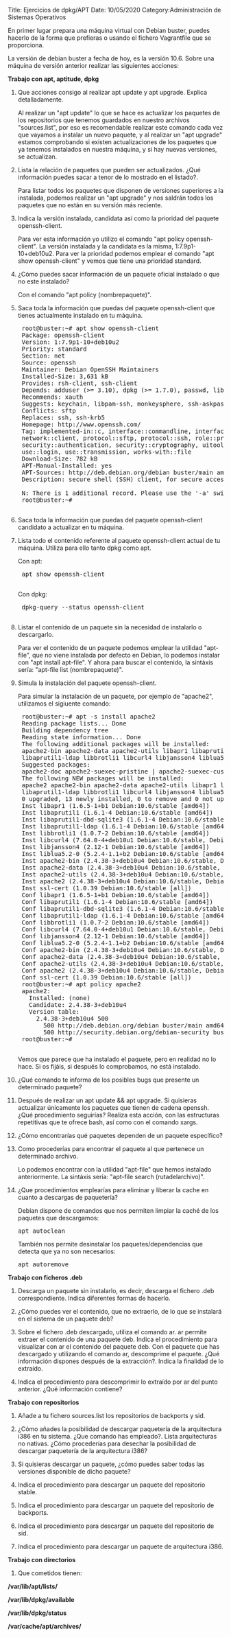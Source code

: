 Title: Ejercicios de dpkg/APT
Date: 10/05/2020
Category:Administración de Sistemas Operativos


En primer lugar prepara una máquina virtual con Debian buster, puedes hacerlo de la forma que prefieras o usando el fichero Vagrantfile que se proporciona.

La versión de debian buster a fecha de hoy, es la versión 10.6. Sobre una máquina de versión anterior realizar las siguientes acciones:

**Trabajo con apt, aptitude, dpkg**

1. Que acciones consigo al realizar apt update y apt upgrade. Explica detalladamente.

    Al realizar un "apt update" lo que se hace es actualizar los paquetes de los repositorios que tenemos guardados en nuestro archivos "sources.list", por eso es recomendable realizar este comando cada vez que vayamos a instalar un nuevo paquete, y al realizar un "apt upgrade" estamos comprobando si existen actualizaciones de los paquetes que ya tenemos instalados en nuestra máquina, y si hay nuevas versiones, se actualizan.

2. Lista la relación de paquetes que pueden ser actualizados. ¿Qué información puedes sacar a tenor de lo mostrado en el listado?.

    Para listar todos los paquetes que disponen de versiones superiores a la instalada, podemos realizar un "apt upgrade" y nos saldrán todos los paquetes que no están en su versión más reciente.

3. Indica la versión instalada, candidata así como la prioridad del paquete openssh-client.

    Para ver esta información yo utilizo el comando "apt policy openssh-client".
    La versión instalada y la candidata es la misma, 1:7.9p1-10+deb10u2. Para ver la prioridad podemos emplear el comando "apt show openssh-client" y vemos que tiene una prioridad standard.

4. ¿Cómo puedes sacar información de un paquete oficial instalado o que no este instalado?

    Con el comando "apt policy (nombrepaquete)".

5. Saca toda la información que puedas del paquete openssh-client que tienes actualmente instalado en tu máquina.

    <pre>
    root@buster:~# apt show openssh-client
    Package: openssh-client
    Version: 1:7.9p1-10+deb10u2
    Priority: standard
    Section: net
    Source: openssh
    Maintainer: Debian OpenSSH Maintainers <debian-ssh@lists.debian.org>
    Installed-Size: 3,631 kB
    Provides: rsh-client, ssh-client
    Depends: adduser (>= 3.10), dpkg (>= 1.7.0), passwd, libc6 (>= 2.26), libedit2 (>= 2.11-20080614-0),  libgssapi-krb5-2 (>= 1.17), libselinux1 (>= 1.32), libssl1.1 (>= 1.1.1), zlib1g (>= 1:1.1.4)
    Recommends: xauth
    Suggests: keychain, libpam-ssh, monkeysphere, ssh-askpass
    Conflicts: sftp
    Replaces: ssh, ssh-krb5
    Homepage: http://www.openssh.com/
    Tag: implemented-in::c, interface::commandline, interface::shell,
    network::client, protocol::sftp, protocol::ssh, role::program,
    security::authentication, security::cryptography, uitoolkit::ncurses,
    use::login, use::transmission, works-with::file
    Download-Size: 782 kB
    APT-Manual-Installed: yes
    APT-Sources: http://deb.debian.org/debian buster/main amd64 Packages
    Description: secure shell (SSH) client, for secure access to remote machines

    N: There is 1 additional record. Please use the '-a' switch to see it
    root@buster:~#
    </pre>

6. Saca toda la información que puedas del paquete openssh-client candidato a actualizar en tu máquina.



7. Lista todo el contenido referente al paquete openssh-client actual de tu máquina. Utiliza para ello tanto dpkg como apt.

    Con apt:
    <pre>
    apt show openssh-client
    </pre>
    Con dpkg:
    <pre>
    dpkg-query --status openssh-client
    </pre>

8. Listar el contenido de un paquete sin la necesidad de instalarlo o descargarlo.

    Para ver el contenido de un paquete podemos emplear la utilidad "apt-file", que no viene instalada por defecto en Debian, lo podemos instalar con "apt install apt-file".
    Y ahora para buscar el contenido, la sintáxis sería: "apt-file list (nombrepaquete)".

9. Simula la instalación del paquete openssh-client.

    Para simular la instalación de un paquete, por ejemplo de "apache2", utilizamos el sigiuente comando:
    <pre>
    root@buster:~# apt -s install apache2
    Reading package lists... Done
    Building dependency tree       
    Reading state information... Done
    The following additional packages will be installed:
    apache2-bin apache2-data apache2-utils libapr1 libaprutil1 libaprutil1-dbd-sqlite3
    libaprutil1-ldap libbrotli1 libcurl4 libjansson4 liblua5.2-0 ssl-cert
    Suggested packages:
    apache2-doc apache2-suexec-pristine | apache2-suexec-custom www-browser openssl-blacklist
    The following NEW packages will be installed:
    apache2 apache2-bin apache2-data apache2-utils libapr1 libaprutil1 libaprutil1-dbd-sqlite3
    libaprutil1-ldap libbrotli1 libcurl4 libjansson4 liblua5.2-0 ssl-cert
    0 upgraded, 13 newly installed, 0 to remove and 0 not upgraded.
    Inst libapr1 (1.6.5-1+b1 Debian:10.6/stable [amd64])
    Inst libaprutil1 (1.6.1-4 Debian:10.6/stable [amd64])
    Inst libaprutil1-dbd-sqlite3 (1.6.1-4 Debian:10.6/stable [amd64])
    Inst libaprutil1-ldap (1.6.1-4 Debian:10.6/stable [amd64])
    Inst libbrotli1 (1.0.7-2 Debian:10.6/stable [amd64])
    Inst libcurl4 (7.64.0-4+deb10u1 Debian:10.6/stable, Debian-Security:10/stable [amd64])
    Inst libjansson4 (2.12-1 Debian:10.6/stable [amd64])
    Inst liblua5.2-0 (5.2.4-1.1+b2 Debian:10.6/stable [amd64])
    Inst apache2-bin (2.4.38-3+deb10u4 Debian:10.6/stable, Debian-Security:10/stable [amd64])
    Inst apache2-data (2.4.38-3+deb10u4 Debian:10.6/stable, Debian-Security:10/stable [all])
    Inst apache2-utils (2.4.38-3+deb10u4 Debian:10.6/stable, Debian-Security:10/stable [amd64])
    Inst apache2 (2.4.38-3+deb10u4 Debian:10.6/stable, Debian-Security:10/stable [amd64])
    Inst ssl-cert (1.0.39 Debian:10.6/stable [all])
    Conf libapr1 (1.6.5-1+b1 Debian:10.6/stable [amd64])
    Conf libaprutil1 (1.6.1-4 Debian:10.6/stable [amd64])
    Conf libaprutil1-dbd-sqlite3 (1.6.1-4 Debian:10.6/stable [amd64])
    Conf libaprutil1-ldap (1.6.1-4 Debian:10.6/stable [amd64])
    Conf libbrotli1 (1.0.7-2 Debian:10.6/stable [amd64])
    Conf libcurl4 (7.64.0-4+deb10u1 Debian:10.6/stable, Debian-Security:10/stable [amd64])
    Conf libjansson4 (2.12-1 Debian:10.6/stable [amd64])
    Conf liblua5.2-0 (5.2.4-1.1+b2 Debian:10.6/stable [amd64])
    Conf apache2-bin (2.4.38-3+deb10u4 Debian:10.6/stable, Debian-Security:10/stable [amd64])
    Conf apache2-data (2.4.38-3+deb10u4 Debian:10.6/stable, Debian-Security:10/stable [all])
    Conf apache2-utils (2.4.38-3+deb10u4 Debian:10.6/stable, Debian-Security:10/stable [amd64])
    Conf apache2 (2.4.38-3+deb10u4 Debian:10.6/stable, Debian-Security:10/stable [amd64])
    Conf ssl-cert (1.0.39 Debian:10.6/stable [all])
    root@buster:~# apt policy apache2
    apache2:
      Installed: (none)
      Candidate: 2.4.38-3+deb10u4
      Version table:
        2.4.38-3+deb10u4 500
          500 http://deb.debian.org/debian buster/main amd64 Packages
          500 http://security.debian.org/debian-security buster/updates/main amd64 Packages
    root@buster:~#
    </pre>
    Vemos que parece que ha instalado el paquete, pero en realidad no lo hace. Si os fijáis, si después lo comprobamos, no está instalado.

10. ¿Qué comando te informa de los posibles bugs que presente un determinado paquete?



11. Después de realizar un apt update && apt upgrade. Si quisieras actualizar únicamente los paquetes que tienen de cadena openssh. ¿Qué procedimiento seguirías? Realiza esta acción, con las estructuras repetitivas que te ofrece bash, así como con el comando xargs.



12. ¿Cómo encontrarías qué paquetes dependen de un paquete específico?



13. Como procederías para encontrar el paquete al que pertenece un determinado archivo.

    Lo podemos encontrar con la utilidad "apt-file" que hemos instalado anteriormente. La sintáxis sería: "apt-file search (rutadelarchivo)".

14. ¿Que procedimientos emplearías para eliminar y liberar la cache en cuanto a descargas de paquetería?

    Debian dispone de comandos que nos permiten limpiar la caché de los paquetes que descargamos:
    <pre>
    apt autoclean
    </pre>
    También nos permite desinstalar los paquetes/dependencias que detecta que ya no son necesarios:
    <pre>
    apt autoremove
    </pre>



**Trabajo con ficheros .deb**

1. Descarga un paquete sin instalarlo, es decir, descarga el fichero .deb correspondiente. Indica diferentes formas de hacerlo.



2. ¿Cómo puedes ver el contenido, que no extraerlo, de lo que se instalará en el sistema de un paquete deb?



3. Sobre el fichero .deb descargado, utiliza el comando ar. ar permite extraer el contenido de una paquete deb. Indica el procedimiento para visualizar con ar el contenido del paquete deb. Con el paquete que has descargado y utilizando el comando ar, descomprime el paquete. ¿Qué información dispones después de la extracción?. Indica la finalidad de lo extraído.



4. Indica el procedimiento para descomprimir lo extraído por ar del punto anterior. ¿Qué información contiene?




**Trabajo con repositorios**

1. Añade a tu fichero sources.list los repositorios de backports y sid.



2. ¿Cómo añades la posibilidad de descargar paquetería de la arquitectura i386 en tu sistema. ¿Que comando has empleado?. Lista arquitecturas no nativas. ¿Cómo procederías para desechar la posibilidad de descargar paquetería de la arquitectura i386?



3. Si quisieras descargar un paquete, ¿cómo puedes saber todas las versiones disponible de dicho paquete?



4. Indica el procedimiento para descargar un paquete del repositorio stable.



5. Indica el procedimiento para descargar un paquete del repositorio de backports.



6. Indica el procedimiento para descargar un paquete del repositorio de sid.



7. Indica el procedimiento para descargar un paquete de arquitectura i386.




**Trabajo con directorios**

1. Que cometidos tienen:

**/var/lib/apt/lists/**

**/var/lib/dpkg/available**

**/var/lib/dpkg/status**

**/var/cache/apt/archives/**
